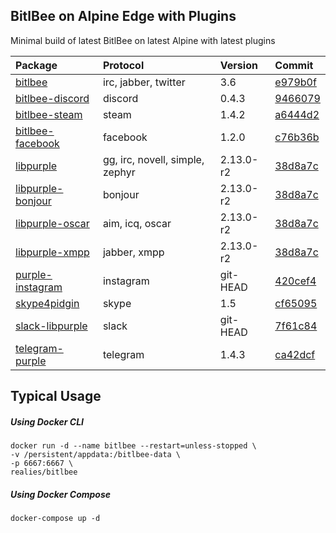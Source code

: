 ## BitlBee on Alpine Edge with Plugins

Minimal build of latest BitlBee on latest Alpine with latest plugins

| Package | Protocol | Version | Commit |
|:--------|:---------|:--------|:-------|
| [bitlbee](https://github.com/bitlbee/bitlbee) | irc, jabber, twitter | 3.6 | [e979b0f](https://github.com/bitlbee/bitlbee/commit/e979b0f3ed6aee99debe6e1ce1038da7c6d57920) |
| [bitlbee-discord](https://github.com/sm00th/bitlbee-discord) | discord | 0.4.3 | [9466079](https://github.com/sm00th/bitlbee-discord/commit/9466079361c49639cef7cc2eb54dba94544be307) |
| [bitlbee-steam](https://github.com/bitlbee/bitlbee-steam) | steam | 1.4.2 | [a6444d2](https://github.com/bitlbee/bitlbee-steam/commit/a6444d216c0ec4c9038b7b74b00c93ebbb99a2f4) |
| [bitlbee-facebook](https://github.com/jgeboski/bitlbee-facebook) | facebook | 1.2.0 | [c76b36b](https://github.com/bitlbee/bitlbee-facebook/commit/c76b36bd29ee8b32fd038c7b7254931c71ecce1b) |
| [libpurple](https://pkgs.alpinelinux.org/package/edge/community/x86_64/libpurple) | gg, irc, novell, simple, zephyr | 2.13.0-r2 | [38d8a7c](http://git.alpinelinux.org/cgit/aports/commit/?id=38d8a7c2ca995bf1fc1c310303941fcad35ae429) |
| [libpurple-bonjour](https://pkgs.alpinelinux.org/package/edge/community/x86_64/libpurple-bonjour) | bonjour | 2.13.0-r2 | [38d8a7c](http://git.alpinelinux.org/cgit/aports/commit/?id=38d8a7c2ca995bf1fc1c310303941fcad35ae429) |
| [libpurple-oscar](https://pkgs.alpinelinux.org/package/edge/community/x86_64/libpurple-oscar) | aim, icq, oscar | 2.13.0-r2 | [38d8a7c](http://git.alpinelinux.org/cgit/aports/commit/?id=38d8a7c2ca995bf1fc1c310303941fcad35ae429) |
| [libpurple-xmpp](https://pkgs.alpinelinux.org/package/edge/community/x86_64/libpurple-xmpp) | jabber, xmpp | 2.13.0-r2 | [38d8a7c](http://git.alpinelinux.org/cgit/aports/commit/?id=38d8a7c2ca995bf1fc1c310303941fcad35ae429) |
| [purple-instagram](https://github.com/EionRobb/purple-instagram) | instagram | git-HEAD | [420cef4](https://github.com/EionRobb/purple-instagram/commit/420cef45db2398739ac19c93640e6fff42865bb1) |
| [skype4pidgin](https://github.com/EionRobb/skype4pidgin) | skype | 1.5 | [cf65095](https://github.com/EionRobb/skype4pidgin/commit/cf650950f937cf4faf834063128693a6c6a30a00) |
| [slack-libpurple](https://github.com/dylex/slack-libpurple) | slack | git-HEAD | [7f61c84](https://github.com/dylex/slack-libpurple/commit/7f61c842e33202170fcd77209c8d4bded09703b0) |
| [telegram-purple](https://github.com/majn/telegram-purple) | telegram | 1.4.3 | [ca42dcf](https://github.com/majn/telegram-purple/commit/ca42dcf0e6bebe2d0f818e1221db9518561dd8a0) |

## Typical Usage

##### Using Docker CLI
```
docker run -d --name bitlbee --restart=unless-stopped \
-v /persistent/appdata:/bitlbee-data \
-p 6667:6667 \
realies/bitlbee
```

##### Using Docker Compose
```
docker-compose up -d
```

